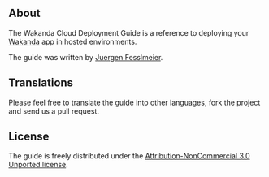 ## About ##
The Wakanda Cloud Deployment Guide is a reference to deploying your [Wakanda](http://wakanda.org) app in hosted environments.

The guide was written by [Juergen Fesslmeier](wakanda@wakanda.org).

## Translations ##
Please feel free to translate the guide into other languages, fork the project and send us a pull request.

## License ##
The guide is freely distributed under the  [Attribution-NonCommercial 3.0 Unported license](<http://creativecommons.org/licenses/by-nc/3.0/legalcode>).
